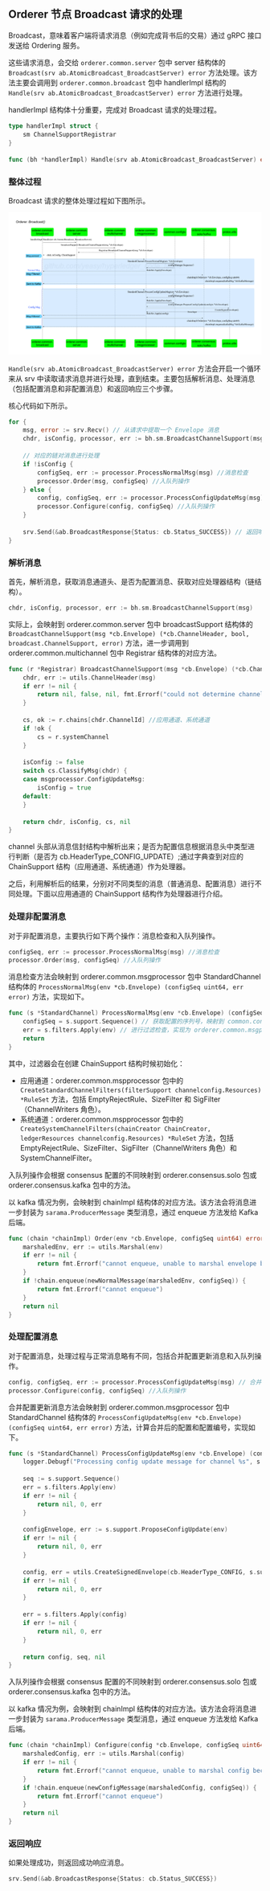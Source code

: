 ## Orderer 节点 Broadcast 请求的处理

Broadcast，意味着客户端将请求消息（例如完成背书后的交易）通过 gRPC 接口发送给 Ordering 服务。

这些请求消息，会交给 `orderer.common.server` 包中 server 结构体的 `Broadcast(srv ab.AtomicBroadcast_BroadcastServer) error` 方法处理。该方法主要会调用到 `orderer.common.broadcast` 包中 handlerImpl 结构的 `Handle(srv ab.AtomicBroadcast_BroadcastServer) error` 方法进行处理。

handlerImpl 结构体十分重要，完成对 Broadcast 请求的处理过程。

```go
type handlerImpl struct {
	sm ChannelSupportRegistrar
}

func (bh *handlerImpl) Handle(srv ab.AtomicBroadcast_BroadcastServer) error
```

### 整体过程

Broadcast 请求的整体处理过程如下图所示。

![Orderer 节点 Broadcast 处理过程](_images/orderer_common_broadcast.png)

`Handle(srv ab.AtomicBroadcast_BroadcastServer) error` 方法会开启一个循环来从 srv 中读取请求消息并进行处理，直到结束。主要包括解析消息、处理消息（包括配置消息和非配置消息）和返回响应三个步骤。

核心代码如下所示。

```go
for {
	msg, error := srv.Recv() // 从请求中提取一个 Envelope 消息
	chdr, isConfig, processor, err := bh.sm.BroadcastChannelSupport(msg) // 解析消息：是否为配置消息，消息应由哪个链处理	

	// 对应的链对消息进行处理
	if !isConfig {
		configSeq, err := processor.ProcessNormalMsg(msg) //消息检查
		processor.Order(msg, configSeq) //入队列操作
	} else {
		config, configSeq, err := processor.ProcessConfigUpdateMsg(msg) // 合并配置更新消息
		processor.Configure(config, configSeq) //入队列操作
	}

	srv.Send(&ab.BroadcastResponse{Status: cb.Status_SUCCESS}) // 返回响应消息
}
```


### 解析消息

首先，解析消息，获取消息通道头、是否为配置消息、获取对应处理器结构（链结构）。

```go
chdr, isConfig, processor, err := bh.sm.BroadcastChannelSupport(msg)
```

实际上，会映射到 orderer.common.server 包中 broadcastSupport 结构体的 `BroadcastChannelSupport(msg *cb.Envelope) (*cb.ChannelHeader, bool, broadcast.ChannelSupport, error)` 方法，进一步调用到 orderer.common.multichannel 包中 Registrar 结构体的对应方法。

```go
func (r *Registrar) BroadcastChannelSupport(msg *cb.Envelope) (*cb.ChannelHeader, bool, *ChainSupport, error) {
	chdr, err := utils.ChannelHeader(msg)
	if err != nil {
		return nil, false, nil, fmt.Errorf("could not determine channel ID: %s", err)
	}

	cs, ok := r.chains[chdr.ChannelId] //应用通道、系统通道
	if !ok {
		cs = r.systemChannel
	}

	isConfig := false
	switch cs.ClassifyMsg(chdr) {
	case msgprocessor.ConfigUpdateMsg:
		isConfig = true
	default:
	}

	return chdr, isConfig, cs, nil
}
```

channel 头部从消息信封结构中解析出来；是否为配置信息根据消息头中类型进行判断（是否为 cb.HeaderType_CONFIG_UPDATE）;通过字典查到对应的 ChainSupport 结构（应用通道、系统通道）作为处理器。

之后，利用解析后的结果，分别对不同类型的消息（普通消息、配置消息）进行不同处理。下面以应用通道的 ChainSupport 结构作为处理器进行介绍。

### 处理非配置消息

对于非配置消息，主要执行如下两个操作：消息检查和入队列操作。

```go
configSeq, err := processor.ProcessNormalMsg(msg) //消息检查
processor.Order(msg, configSeq) //入队列操作
```

消息检查方法会映射到 orderer.common.msgprocessor 包中 StandardChannel 结构体的 `ProcessNormalMsg(env *cb.Envelope) (configSeq uint64, err error)` 方法，实现如下。 

```go
func (s *StandardChannel) ProcessNormalMsg(env *cb.Envelope) (configSeq uint64, err error) {
	configSeq = s.support.Sequence() // 获取配置的序列号，映射到 common.configtx 包中 configManager 结构体的对应方法
	err = s.filters.Apply(env) // 进行过滤检查，实现为 orderer.common.msgprocessor 包中 RuleSet 结构体的对应方法。
	return
}
```

其中，过滤器会在创建 ChainSupport 结构时候初始化：

* 应用通道：orderer.common.mspprocessor 包中的 `CreateStandardChannelFilters(filterSupport channelconfig.Resources) *RuleSet` 方法，包括 EmptyRejectRule、SizeFilter 和 SigFilter（ChannelWriters 角色）。
* 系统通道：orderer.common.mspprocessor 包中的 `CreateSystemChannelFilters(chainCreator ChainCreator, ledgerResources channelconfig.Resources) *RuleSet` 方法，包括 EmptyRejectRule、SizeFilter、SigFilter（ChannelWriters 角色）和 SystemChannelFilter。

入队列操作会根据 consensus 配置的不同映射到 orderer.consensus.solo 包或 orderer.consensus.kafka 包中的方法。

以 kafka 情况为例，会映射到 chainImpl 结构体的对应方法。该方法会将消息进一步封装为 `sarama.ProducerMessage` 类型消息，通过 enqueue 方法发给 Kafka 后端。

```go
func (chain *chainImpl) Order(env *cb.Envelope, configSeq uint64) error {
	marshaledEnv, err := utils.Marshal(env)
	if err != nil {
		return fmt.Errorf("cannot enqueue, unable to marshal envelope because = %s", err)
	}
	if !chain.enqueue(newNormalMessage(marshaledEnv, configSeq)) {
		return fmt.Errorf("cannot enqueue")
	}
	return nil
}
```

### 处理配置消息

对于配置消息，处理过程与正常消息略有不同，包括合并配置更新消息和入队列操作。

```go
config, configSeq, err := processor.ProcessConfigUpdateMsg(msg) // 合并配置更新消息
processor.Configure(config, configSeq) //入队列操作
```

合并配置更新消息方法会映射到 orderer.common.msgprocessor 包中 StandardChannel 结构体的 `ProcessConfigUpdateMsg(env *cb.Envelope) (configSeq uint64, err error)` 方法，计算合并后的配置和配置编号，实现如下。 

```go
func (s *StandardChannel) ProcessConfigUpdateMsg(env *cb.Envelope) (config *cb.Envelope, configSeq uint64, err error) {
	logger.Debugf("Processing config update message for channel %s", s.support.ChainID())

	seq := s.support.Sequence()
	err = s.filters.Apply(env)
	if err != nil {
		return nil, 0, err
	}

	configEnvelope, err := s.support.ProposeConfigUpdate(env)
	if err != nil {
		return nil, 0, err
	}

	config, err = utils.CreateSignedEnvelope(cb.HeaderType_CONFIG, s.support.ChainID(), s.support.Signer(), configEnvelope, msgVersion, epoch)
	if err != nil {
		return nil, 0, err
	}

	err = s.filters.Apply(config)
	if err != nil {
		return nil, 0, err
	}

	return config, seq, nil
}
```

入队列操作会根据 consensus 配置的不同映射到 orderer.consensus.solo 包或 orderer.consensus.kafka 包中的方法。

以 kafka 情况为例，会映射到 chainImpl 结构体的对应方法。该方法会将消息进一步封装为 `sarama.ProducerMessage` 类型消息，通过 enqueue 方法发给 Kafka 后端。

```go
func (chain *chainImpl) Configure(config *cb.Envelope, configSeq uint64) error {
	marshaledConfig, err := utils.Marshal(config)
	if err != nil {
		return fmt.Errorf("cannot enqueue, unable to marshal config because = %s", err)
	}
	if !chain.enqueue(newConfigMessage(marshaledConfig, configSeq)) {
		return fmt.Errorf("cannot enqueue")
	}
	return nil
}
```

### 返回响应

如果处理成功，则返回成功响应消息。

```go
srv.Send(&ab.BroadcastResponse{Status: cb.Status_SUCCESS})
```